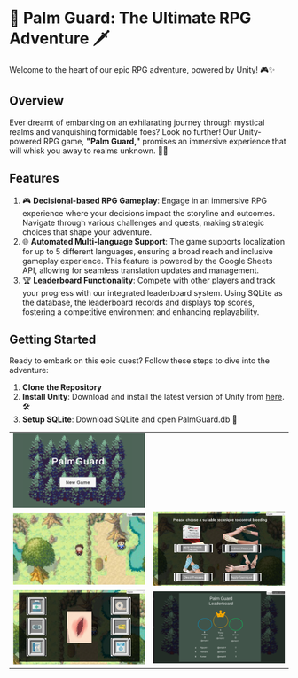 # 🌴 Palm Guard: The Ultimate RPG Adventure 🗡️

Welcome to the heart of our epic RPG adventure, powered by Unity! 🎮✨

## Overview

Ever dreamt of embarking on an exhilarating journey through mystical realms and vanquishing formidable foes? Look no further! Our Unity-powered RPG game, **"Palm Guard,"** promises an immersive experience that will whisk you away to realms unknown. 🏰🔮


## Features
1. 🎮 **Decisional-based RPG Gameplay**: Engage in an immersive RPG experience where your decisions impact the storyline and outcomes. Navigate through various challenges and quests, making strategic choices that shape your adventure.
2. 🌐 **Automated Multi-language Support**: The game supports localization for up to 5 different languages, ensuring a broad reach and inclusive gameplay experience. This feature is powered by the Google Sheets API, allowing for seamless translation updates and management.
3. 🏆 **Leaderboard Functionality**: Compete with other players and track your progress with our integrated leaderboard system. Using SQLite as the database, the leaderboard records and displays top scores, fostering a competitive environment and enhancing replayability.


## Getting Started

Ready to embark on this epic quest? Follow these steps to dive into the adventure:

1. **Clone the Repository**
2. **Install Unity**: Download and install the latest version of Unity from [here](https://unity.com/). 🛠️
3. **Setup SQLite**: Download SQLite and open PalmGuard.db 🔧

<table>
  <tr>
    <td><img src="PalmGuard/1.png" alt="SS1" /></td>
  </tr>
  <tr>
    <td><img src="PalmGuard/2.png" alt="SS2" /></td>
    <td><img src="PalmGuard/3.png" alt="SS3" /></td>
  <tr>
    <td><img src="PalmGuard/4.png" alt="SS4" /></td>
    <td><img src="PalmGuard/5.png" alt="SS5" /></td>
  </tr>
</table>

